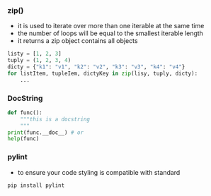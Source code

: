 ### zip()
- it is used to iterate over more than one iterable at the same time
- the number of loops will be equal to the smallest iterable length
- it returns a zip object contains all objects
```py
listy = [1, 2, 3]
tuply = (1, 2, 3, 4)
dicty = {"k1": "v1", "k2": "v2", "k3": "v3", "k4": "v4"}
for listItem, tupleIem, dictyKey in zip(lisy, tuply, dicty):
    ...
```

### DocString
```py
def func():
    """this is a docstring
    """
print(func.__doc__) # or
help(func)
```

### pylint
- to ensure your code styling is compatible with standard
```bash
pip install pylint